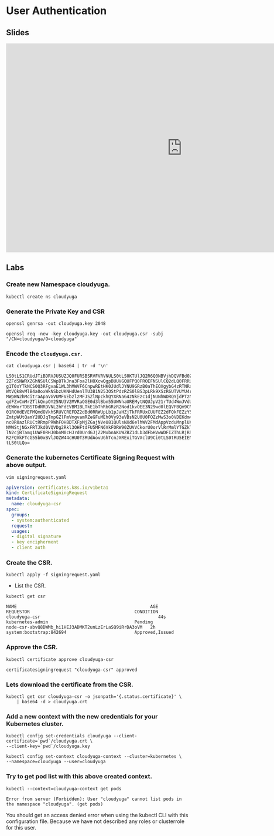 # User Authentication 

## Slides
<iframe src="https://docs.google.com/presentation/d/e/2PACX-1vQ7Vx9ZNTZxM-_K1HXhnpR78CEwsBSltMObYNjaRdQ1N56XZzaN7G4OPHAi02ZM65f9cMCEd3eQLg51/embed?start=false&loop=false&delayms=3000" frameborder="0" width="960" height="569" allowfullscreen="true" mozallowfullscreen="true" webkitallowfullscreen="true"></iframe>


## Labs

### Create new Namespace cloudyuga.

```command
kubectl create ns cloudyuga
```

### Generate the Private Key and CSR

```command
openssl genrsa -out cloudyuga.key 2048
```

```command
openssl req -new -key cloudyuga.key -out cloudyuga.csr -subj "/CN=cloudyuga/O=cloudyuga"
```

### Encode the `cloudyuga.csr`.

```command
cat cloudyuga.csr | base64 | tr -d '\n'
```
```
LS0tLS1CRUdJTiBDRVJUSUZJQ0FURSBSRVFVRVNULS0tLS0KTUlJQ2R6Q0NBVjhDQVFBd0ZERVNNQkFHQTFVRUF4TUpZMnh
2ZFdSNWRXZGhNSUlCSWpBTkJna3Foa2lHOXcwQgpBUUVGQUFPQ0FROEFNSUlCQ2dLQ0FRRUFtN2N5allaRHlhR1ZZcUs4R2
g1T0xYTkNCS0Q3RFgvaE1WL3hMWVF6CnpwREtHK0JUdlJYNU9GRzB0aThEOXgybG4zRTNRamFJUlR4VktZZ1hyb2xnU2VzT
WtVQk8vMlB4a0oxWkNSbzUKNHdUenlTU3B1N253OStPdzRZS0lBS3pLRk9XSzR6UTVUYU4rWjJnOHNvVDNVdEJyZmhGRzQy
MWpWN2hMcitraApaVGVUMFVEbzlzMFJSZlNpckhQYXRNaG4zNkEzc1djNUNhWDRQYjdPTzNSd3B6aGo5eFN0U2h0QTd3TlR
qdFZvCmMrZTlkQnpOY25NU3V2MVRaOGE0d3lBbm55UWNhaUREMytNQUJpV21rTUd4WmJVdUxJS1o0OFhteEFWOTkwMDAKR1
dEWWorTDBSTDdNRDVNL2hFdEVBM1BLTkE1bThRbGRzR2Nod1kvOEE3N29wd0lEQVFBQm9CNHdIQVlKS29aSQpodmNOQVFrT
01ROHdEVEFMQmdOVkhSRUVCREFDZ2dBd0RRWUpLb1pJaHZjTkFRRUxCUUFEZ2dFQkFEZzY5dGppCk9Jb1VxaUhVZS9tbFBS
ZmtpWUtQamY2UDJqTmpGZlFmVmgvamRZeGFuMEh0Vy93eVBsN2U0U0FOZzMwS3o0VDEKdm4xTmZhSGNneTBXaWpnOVE1UEx
nc0R0azlRUCtRRmpPRWhFOHBDTXFpMjZGajNVeU81QUlsNXd6elhWV2FMdAppVzduMnplUXhoS3dMSVA4T3hXWmxWWE5tQn
NMWStjNGxFRTJkd0VQVDg2Rkl3OHFtdFU5MFN6VkFORW90ZUVVCkorU0orVlRrMmlYTGZkT3dpSWMweTlLcnkraHMzSUtlQ
lN2cjBTamg1UWF0RHJ0bnM0cHJrd0UrdGJjZ2MxbnAKUWZBZ1dLb3dFbHVwWDFIZThLRjRhbzEzc0h0ZStvV3pxNC82ZHo1
R2FQVkFTcG55b0xBVlJOZW44cHU0T3RUdAovUGhTcnJXRExiTGVXclU9Ci0tLS0tRU5EIENFUlRJRklDQVRFIFJFUVVFU1Q
tLS0tLQo=
```

### Generate the kubernetes Certificate Signing Request with above output.

```command
vim signingrequest.yaml
```
```yaml
apiVersion: certificates.k8s.io/v1beta1
kind: CertificateSigningRequest
metadata:
  name: cloudyuga-csr
spec:
  groups:
  - system:authenticated
  request: 
  usages:
  - digital signature
  - key encipherment
  - client auth
```

### Create the CSR.

```command
kubectl apply -f signingrequest.yaml 
```

- List the CSR.

```command
kubectl get csr
```
```
NAME                                                   AGE       REQUESTOR                                        CONDITION
cloudyuga-csr                                             44s       kubernetes-admin                                 Pending
node-csr-abvQ8DWMb_hi1HEJ3ADMKT2unLzErLaSQ9iRrDA3oVM   2h        system:bootstrap:842694                          Approved,Issued
```

### Approve the CSR.

```command
kubectl certificate approve cloudyuga-csr
```
```
certificatesigningrequest "cloudyuga-csr" approved
```


### Lets download the certificate from the CSR.

```command
kubectl get csr cloudyuga-csr -o jsonpath='{.status.certificate}' \
    | base64 -d > cloudyuga.crt
```

### Add a new context with the new credentials for your Kubernetes cluster.

```command
kubectl config set-credentials cloudyuga --client-certificate=`pwd`/cloudyuga.crt \
--client-key=`pwd`/cloudyuga.key
```

```command
kubectl config set-context cloudyuga-context --cluster=kubernetes \
--namespace=cloudyuga --user=cloudyuga
```


### Try to get pod list with this above created context.

```command
kubectl --context=cloudyuga-context get pods
```
```
Error from server (Forbidden): User "cloudyuga" cannot list pods in the namespace "cloudyuga". (get pods)
```

You should get an access denied error when using the kubectl CLI with this configuration file. Because we have not described any roles or clusterrole for this user.
